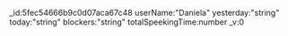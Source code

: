 \_id:5fec54666b9c0d07aca67c48
userName:"Daniela"
yesterday:"string"
today:"string"
blockers:"string"
totalSpeekingTime:number
\_v:0
